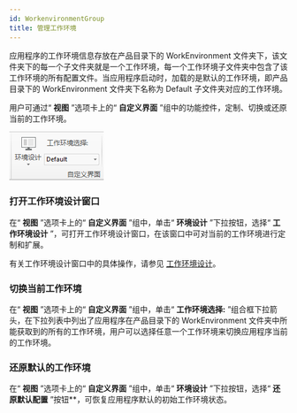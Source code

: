 ```yaml
---
id: WorkenvironmentGroup
title: 管理工作环境  
---  
```

应用程序的工作环境信息存放在产品目录下的 WorkEnvironment
文件夹下，该文件夹下的每一个子文件夹就是一个工作环境，每一个工作环境子文件夹中包含了该工作环境的所有配置文件。当应用程序启动时，加载的是默认的工作环境，即产品目录下的
WorkEnvironment 文件夹下名称为 Default 子文件夹对应的工作环境。

用户可通过“ **视图** ”选项卡上的“ **自定义界面** ”组中的功能控件，定制、切换或还原当前的工作环境。  

![](img/workenvironment.png)  

### 打开工作环境设计窗口

在“ **视图** ”选项卡上的“ **自定义界面** ”组中，单击“ **环境设计** ”下拉按钮，选择“ **工作环境设计**
”，可打开工作环境设计窗口，在该窗口中可对当前的工作环境进行定制和扩展。

有关工作环境设计窗口中的具体操作，请参见 [工作环境设计](../../UserCustom/UserCustom.htm)。

### 切换当前工作环境

在“ **视图** ”选项卡上的“ **自定义界面** ”组中，单击“ **工作环境选择:** ”组合框下拉箭头，在下拉列表中列出了应用程序在产品目录下的
WorkEnvironment 文件夹中所能获取到的所有的工作环境，用户可以选择任意一个工作环境来切换应用程序当前的工作环境。

### 还原默认的工作环境

在“ **视图** ”选项卡上的“ **自定义界面** ”组中，单击“ **环境设计** ”下拉按钮，选择“ **还原默认配置**
”按钮**，可恢复应用程序默认的初始工作环境状态。

